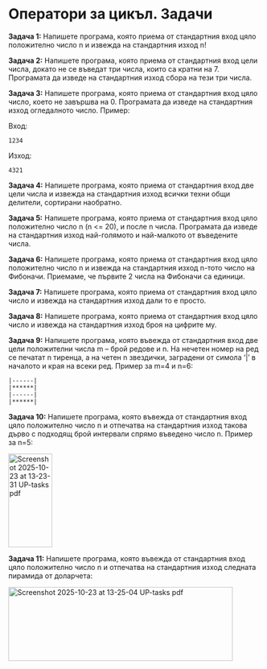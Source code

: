 <h1> Оператори за цикъл. Задачи </h1>
<p><strong>Задача 1:</strong> Напишете програма, която приема от стандартния вход цяло положително число n и извежда на стандартния изход n! </p>
<p><strong>Задача 2:</strong> Напишете програма, която приема от стандартния вход цели числа, докато не се въведат три числа, които са кратни на 7. Програмата 
да изведе на стандартния изход сбора на тези три числа. </p>
<p><strong>Задача 3:</strong> Напишете програма, която приема от стандартния вход цяло число, което не завършва на 0. Програмата да изведе на стандартния
  изход огледалното число. Пример: </p>
  <p> Вход: </p>

  ```
1234
```
<p> Изход: </p>

```
4321
```
<p><strong>Задача 4:</strong> Напишете програма, която приема от стандартния вход две цели числа и извежда на стандартния изход всички техни общи делители, 
сортирани наобратно. </p>
<p><strong>Задача 5:</strong> Напишете програма, която приема от стандартния вход цяло положително число n (n <= 20), и после n числа. Програмата да изведе на 
стандартния изход най-голямото и най-малкото от въведените числа. </p>
<p><strong>Задача 6:</strong> Напишете програма, която приема от стандартния вход цяло положително число n и извежда на стандартния изход n-тото число на 
Фибоначи. Приемаме, че първите 2 числа на Фибоначи са единици. </p>
<p><strong>Задача 7:</strong> Напишете програма, която приема от стандартния вход цяло число и извежда на стандартния изход дали то е просто. </p>
<p><strong>Задача 8:</strong> Напишете програма, която приема от стандартния вход цяло число и извежда на стандартния изход броя на цифрите му. </p>
<p><strong>Задача 9:</strong> Напишете програма, която въвежда от стандартния вход две цели положителни числа m – брой редове и n. На нечетен номер на ред се печатат 
n тиренца, а на четен n звездички, заградени от симола ‘|’ в началото и края на всеки ред. Пример за m=4 и n=6: </p>

```
|------|
|******|
|------|
|******|
```

<p><strong>Задача 10:</strong> Напишете програма, която въвежда от стандартния вход цяло положително число n и отпечатва на стандартния изход такова дърво 
с подходящ брой интервали спрямо въведено число n. Пример за n=5: </p> 
<img width="87" height="186" alt="Screenshot 2025-10-23 at 13-23-31 UP-tasks pdf" src="https://github.com/user-attachments/assets/96af0cb9-ca8a-4cfa-ab1a-5ec943e8f64b" />
<p><strong>Задача 11:</strong> Напишете програма, която въвежда от стандартния вход цяло положително число n и отпечатва на стандартния изход следната пирамида 
от доларчета: </p>
<img width="446" height="147" alt="Screenshot 2025-10-23 at 13-25-04 UP-tasks pdf" src="https://github.com/user-attachments/assets/244f4680-9350-4828-9277-40b7f59e39bf" />

